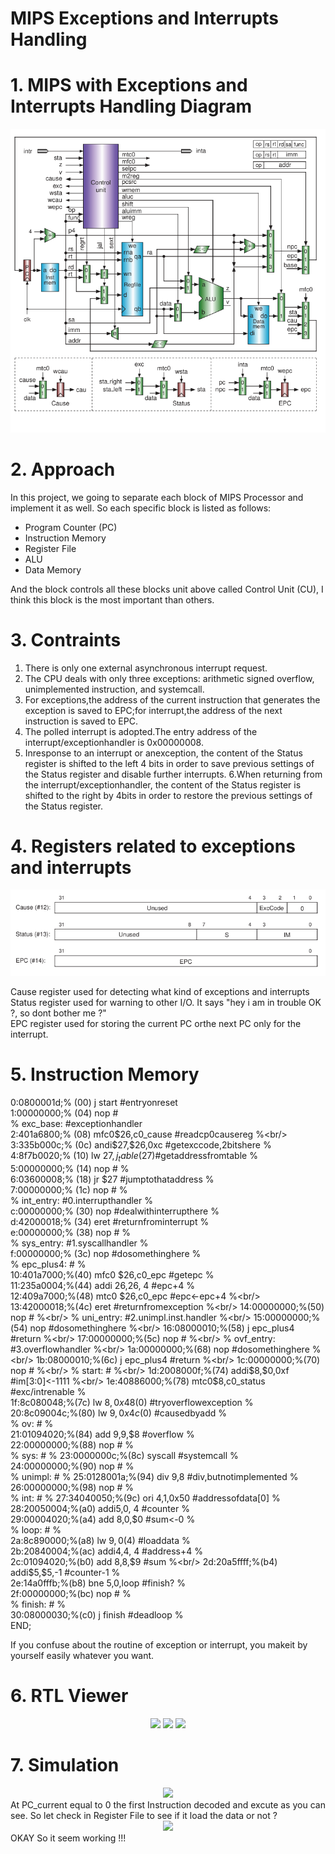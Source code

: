 # MIPS Exceptions and Interrupts Handling
# 1. MIPS with Exceptions and Interrupts Handling  Diagram

<div align="center">
<img src="/image/cpu_circuit.png">
</div>

# 2. Approach <br/>
In this project, we going to separate each block of MIPS Processor and implement it as well. So each specific block is listed as follows: <br/>
* Program Counter (PC)<br/>
* Instruction Memory <br/>
* Register File <br/>
* ALU <br/>
* Data Memory <br/>

And the block controls all these blocks unit above called Control Unit (CU), I think this block is the most important than others.

  # 3. Contraints <br/>
 1. There is only one external asynchronous interrupt request.
 2. The CPU deals with only three exceptions: arithmetic signed overflow, unimplemented instruction, and systemcall.
 3. For exceptions,the address of the current instruction that generates the exception is saved to EPC;for
 interrupt,the address of the next instruction is saved to EPC.
 4. The polled interrupt is adopted.The entry address of the interrupt/exceptionhandler is 0x00000008.
 5. Inresponse to an interrupt or anexception, the content of the Status register is shifted to the left 4 bits in order to save previous settings of the Status register and disable further interrupts.
 6.When returning from the interrupt/exceptionhandler, the content of the Status register is shifted to the right by 4bits in order to restore the previous settings of the Status register.

# 4. Registers related to exceptions and interrupts
<div align="center">
<img src="/image/registers.png">
</div>

Cause register used for detecting what kind of exceptions and interrupts<br/>
Status register used for warning to other I/O. It says "hey i am in trouble OK ?, so dont bother me ?"<br/>
EPC register used for storing the current PC orthe next PC only for the interrupt.<br/>
# 5. Instruction Memory 
 0:0800001d;% (00) j start #entryonreset <br/>
 1:00000000;% (04) nop # <br/>
 % exc_base: #exceptionhandler <br/>
 2:401a6800;% (08) mfc0$26,c0_cause #readcp0causereg %<br/>
 3:335b000c;% (0c) andi$27,$26,0xc #getexccode,2bitshere %<br/>
 4:8f7b0020;% (10) lw $27,j_table($27)#getaddressfromtable %<br/>
 5:00000000;% (14) nop # %<br/>
 6:03600008;% (18) jr $27 #jumptothataddress %<br/>
 7:00000000;% (1c) nop # %<br/>
 % int_entry: #0.interrupthandler %<br/>
 c:00000000;% (30) nop #dealwithinterrupthere %<br/>
 d:42000018;% (34) eret #returnfrominterrupt %<br/>
 e:00000000;% (38) nop # %<br/>
 % sys_entry: #1.syscallhandler %<br/>
 f:00000000;% (3c) nop #dosomethinghere %<br/>
 % epc_plus4: # %<br/>
 10:401a7000;%(40) mfc0 $26,c0_epc #getepc %<br/>
 11:235a0004;%(44) addi $26,$26, 4 #epc+4 %<br/>
 12:409a7000;%(48) mtc0 $26,c0_epc #epc<-epc+4 %<br/>
 13:42000018;%(4c) eret #returnfromexception %<br/>
 14:00000000;%(50) nop # %<br/>
 % uni_entry: #2.unimpl.inst.handler %<br/>
 15:00000000;%(54) nop #dosomethinghere %<br/>
 16:08000010;%(58) j epc_plus4 #return %<br/>
 17:00000000;%(5c) nop # %<br/>
  % ovf_entry: #3.overflowhandler %<br/>
 1a:00000000;%(68) nop #dosomethinghere %<br/>
 1b:08000010;%(6c) j epc_plus4 #return %<br/>
 1c:00000000;%(70) nop # %<br/>
 % start: # %<br/>
 1d:2008000f;%(74) addi$8,$0,0xf #im[3:0]<-1111 %<br/>
 1e:40886000;%(78) mtc0$8,c0_status #exc/intrenable %<br/>
 1f:8c080048;%(7c) lw $8,0x48($0) #tryoverflowexception %<br/>
 20:8c09004c;%(80) lw $9,0x4c($0) #causedbyadd %<br/>
 % ov: # %<br/>
 21:01094020;%(84) add $9,$9,$8 #overflow %<br/>
 22:00000000;%(88) nop # %<br/>
 % sys: # %
 23:0000000c;%(8c) syscall #systemcall %<br/>
 24:00000000;%(90) nop # %<br/>
 % unimpl: # %
 25:0128001a;%(94) div $9,$8 #div,butnotimplemented %<br/>
 26:00000000;%(98) nop # %<br/>
 % int: # %
 27:34040050;%(9c) ori $4,$1,0x50 #addressofdata[0] %<br/>
 28:20050004;%(a0) addi$5,$0, 4 #counter %<br/>
 29:00004020;%(a4) add $8,$0,$0 #sum<-0 %<br/>
 % loop: # %<br/>
 2a:8c890000;%(a8) lw $9,0($4) #loaddata %<br/>
 2b:20840004;%(ac) addi$4,$4, 4 #address+4 %<br/>
 2c:01094020;%(b0) add $8,$8,$9 #sum %<br/>
 2d:20a5ffff;%(b4) addi$5,$5,-1 #counter-1 %<br/>
 2e:14a0fffb;%(b8) bne $5,$0,loop #finish? %<br/>
 2f:00000000;%(bc) nop # %<br/>
 % finish: # %<br/>
 30:08000030;%(c0) j finish #deadloop %<br/>
 END;<br/>


If you confuse about the routine of exception or interrupt, you makeit by yourself easily whatever you want.
# 6. RTL Viewer
<div align="center">
<img src="/image/rtl viewer.jpg">
<img src="/image/6.jpg">
<img src="/image/7.jpg">
</div>

# 7. Simulation
<div align="center">
<img src="/image/8.jpg">
</div>
At PC_current equal to 0 the first Instruction decoded and excute as you can see. So let check in Register File to see if it load the data or not ? 
<div align="center">
<img src="/image/9.jpg">
</div>
OKAY So it seem working !!!
